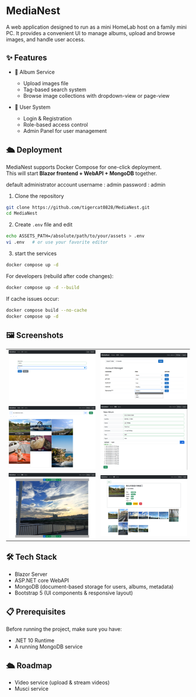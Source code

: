 # MediaNest

A web application designed to run as a mini HomeLab host on a family mini PC.
It provides a convenient UI to manage albums, upload and browse images, and handle user access.


## ✨ Features
- 🌄 Album Service
    - Upload images file
    - Tag-based search system
    - Browse image collections with dropdown-view or page-view 

- 🔑 User System
    - Login & Registration
    - Role-based access control
    - Admin Panel for user management

## 🛳️ Deployment
MediaNest supports Docker Compose for one-click deployment.  
This will start **Blazor frontend + WebAPI + MongoDB** together.

default administrator account
username : admin
password : admin

1. Clone the repository
```bash
git clone https://github.com/tigercat0828/MediaNest.git
cd MediaNest
```
2. Create `.env` file and edit
```bash
echo ASSETS_PATH=/absolute/path/to/your/assets > .env
vi .env   # or use your favorite editor
```
3. start the services
```bash
docker compose up -d
```


For developers (rebuild after code changes):
```bash
docker compose up -d --build
```
If cache issues occur:
```bash
docker compose build --no-cache
docker compose up -d
```

## 🖼️ Screenshots


|  |  |
|------|------|
| ![login](screenshots/login.png) | ![account_panel](screenshots/account_management.png) |
| ![index](screenshots/index.png) | ![new_album](screenshots/newalbum.png) |
| ![pageview](screenshots/pageview.png) | ![pageview](screenshots/preview.png) |



## 🛠️ Tech Stack

- Blazor Server 
- ASP.NET core WebAPI
- MongoDB (document-based storage for users, albums, metadata)
- Bootstrap 5 (UI components & responsive layout)

## 📋 Prerequisites
Before running the project, make sure you have:

-  .NET 10 Runtime
-  A running MongoDB service

## 🛳️ Roadmap
- Video service (upload & stream videos)
- Musci service